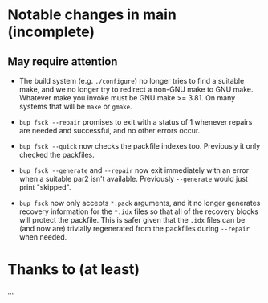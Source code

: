 Notable changes in main (incomplete)
====================================

May require attention
---------------------

* The build system (e.g. `./configure`) no longer tries to find a
  suitable make, and we no longer try to redirect a non-GNU make to
  GNU make.  Whatever make you invoke must be GNU make >= 3.81.  On
  many systems that will be `make` or `gmake`.

* `bup fsck --repair` promises to exit with a status of 1 whenever
  repairs are needed and successful, and no other errors occur.

* `bup fsck --quick` now checks the packfile indexes too.  Previously
  it only checked the packfiles.

* `bup fsck --generate` and `--repair` now exit immediately with an
  error when a suitable par2 isn't available.  Previously `--generate`
  would just print "skipped".

* `bup fsck` now only accepts `*.pack` arguments, and it no longer
  generates recovery information for the `*.idx` files so that all of
  the recovery blocks will protect the packfile.  This is safer given
  that the `.idx` files can be (and now are) trivially regenerated
  from the packfiles during `--repair` when needed.

Thanks to (at least)
====================

...
